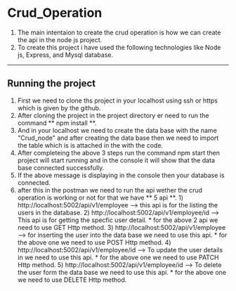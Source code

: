 # Crud_Operation
1) The main intentaion to create the crud operation is how we can create the api in the node js project.
2) To create this project i have used the following technologies like Node js, Express, and Mysql database.

---
## Running the project ##
1) First we need to clone ths project in your localhost using ssh or https which is given by the github.
2) After cloning the project in the project directory er need to run the command ** npm install **.
3) And in your localhost we need to create the data base with the name "Crud_node" and after creating the data base then we need to import the table which is is attached in the with the code.
4) After completeing the above 3 steps run the command npm start then project will start running and in the console it will show that the data base connected successfully.
5) If the above message is displaying in the console then your database is connected.
6) after this in the postman we need to run the api wether the crud operation is working or not for that we have ** 5 api **.
       1) http://localhost:5002/api/v1/employee --> this api is for the listing the users in the database.
       2) http://localhost:5002/api/v1/employee/id --> This api is for  getting the specfic user detail.
           * for the above 2 api we need to use GET Http method.
       3) http://localhost:5002/api/v1/employee --> for inserting the user into the data base we need to use this api.
           * for the above one we need to use POST Http method.
       4) http://localhost:5002/api/v1/employee/id --> To update the user details in we need to use this api.
           * for the above one we need to use PATCH Http method.
       5) http://localhost:5002/api/v1/employee/id  --> To delete the user form the data base we need to use this api.
           * for the above one we need to use DELETE Http method.
